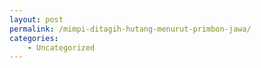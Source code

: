 ```yaml
---
layout: post
permalink: /mimpi-ditagih-hutang-menurut-primbon-jawa/
categories:
    - Uncategorized
---
```


